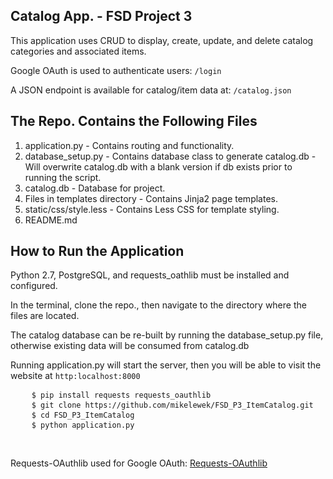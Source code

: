 Catalog App. - FSD Project 3
---------------------------
<p>This application uses CRUD to display, create, update, and delete catalog categories and associated items.</p>
<p>Google OAuth is used to authenticate users: <code>/login</code></p>
<p>A JSON endpoint is available for catalog/item data at: <code>/catalog.json</code></p>

The Repo. Contains the Following Files
-------------------------------------
 1. application.py - Contains routing and functionality.<br>
 2. database_setup.py - Contains database class to generate catalog.db - Will overwrite catalog.db with a blank version if db exists prior to running the script.<br>
 3. catalog.db - Database for project.<br>
 4. Files in templates directory - Contains Jinja2 page templates.<br>
 5. static/css/style.less - Contains Less CSS for template styling.<br>
 6. README.md

How to Run the Application
-------------------------
<p>Python 2.7, PostgreSQL, and requests_oathlib must be installed and configured.</p>
<p>In the terminal, clone the repo., then navigate to the directory where the files are located.</p>
<p>The catalog database can be re-built by running the database_setup.py file, otherwise existing data will be consumed from catalog.db</p>
<p>Running application.py will start the server, then you will be able to visit the website at <code>http:localhost:8000</code></p>

<pre>
    <code>$ pip install requests requests_oauthlib</code>
	<code>$ git clone https://github.com/mikelewek/FSD_P3_ItemCatalog.git</code>
	<code>$ cd FSD_P3_ItemCatalog</code>
	<code>$ python application.py</code>
</pre>

<br>
<p>Requests-OAuthlib used for Google OAuth: <a href="http://requests-oauthlib.readthedocs.org/en/latest/index.html" target="_blank">Requests-OAuthlib</a></p>
